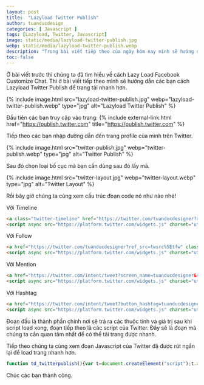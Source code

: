 ```yaml
---
layout: post
title:  "Lazyload Twitter Publish"
author: tuanducdesign
categories: [ Javascript ]
tags: [Lazyload, Twitter, Javascript]
image: static/media/lazyload-twitter-publish.jpg
webp: static/media/lazyload-twitter-publish.webp
description: "Trong bài viết tiếp theo của ngày hôm nay mình sẽ hướng dẫn các bạn cách Lazyload script của Twitter để tải trang nhanh hơn."
toc: false
---
```


Ở bài viết trước thì chúng ta đã tìm hiểu về cách Lazy Load Facebook Customize Chat. Thì ở bài viết tiếp theo mình sẽ hướng dẫn các bạn cách Lazyload Twitter Publish để trang tải nhanh hơn.

{% include image.html src="lazyload-twitter-publish.jpg" webp="lazyload-twitter-publish.webp" type="jpg" alt="Lazyload Twitter Publish" %}

Đầu tiên các bạn truy cập vào trang: {% include external-link.html href="https://publish.twitter.com" title="https://publish.twitter.com" %}

Tiếp theo các bạn nhập đường dẫn đến trang profile của mình trên Twitter.

{% include image.html src="twitter-publish.jpg" webp="twitter-publish.webp" type="jpg" alt="Twitter Publish" %}

Sau đó chọn loại bố cục mà bạn cần dùng sau đó lấy mã.

{% include image.html src="twitter-layout.jpg" webp="twitter-layout.webp" type="jpg" alt="Twitter Layout" %}

Rồi bây giờ chúng ta cùng xem cấu trúc đoạn code nó như nào nhé!

Với Timeline

```html
<a class="twitter-timeline" href="https://twitter.com/tuanducdesigner?ref_src=twsrc%5Etfw">Tweets by tuanducdesigner</a>
<script async src="https://platform.twitter.com/widgets.js" charset="utf-8"></script>
```

Với Follow

```html
<a href="https://twitter.com/tuanducdesigner?ref_src=twsrc%5Etfw" class="twitter-follow-button" data-show-count="false">Follow @tuanducdesigner</a>
<script async src="https://platform.twitter.com/widgets.js" charset="utf-8"></script>
```

Với Mention

```html
<a href="https://twitter.com/intent/tweet?screen_name=tuanducdesigner&ref_src=twsrc%5Etfw" class="twitter-mention-button" data-show-count="false">Tweet to @tuanducdesigner</a>
<script async src="https://platform.twitter.com/widgets.js" charset="utf-8"></script>
```

Với Hashtag

```html
<a href="https://twitter.com/intent/tweet?button_hashtag=tuanducdesigner&ref_src=twsrc%5Etfw" class="twitter-hashtag-button" data-show-count="false">Tweet #tuanducdesigner</a>
<script async src="https://platform.twitter.com/widgets.js" charset="utf-8"></script>
```

Đoạn đầu là thành phần chính nơi sẽ trả ra các thuộc tính và giá trị sau khi script load xong, đoạn tiếp theo là các script của Twitter. Đây sẽ là đoạn mà chúng ta cần quan tâm nhất để có thể tải trang được nhanh.

Tiếp theo chúng ta cùng xem đoạn Javascript của Twitter đã được rút ngắn lại để load trang nhanh hơn.

```javascript
function td_twitterpublish(){var t=document.createElement("script");t.async=!0,t.defer=!0,t.src="https://platform.twitter.com/widgets.js",document.body.appendChild(t)}window.addEventListener?window.addEventListener("load",td_twitterpublish,!1):window.attachEvent?window.attachEvent("onload",td_twitterpublish):window.onload=td_twitterpublish;
```

Chúc các bạn thành công.
